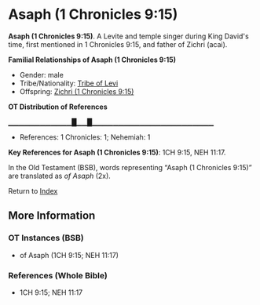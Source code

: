 # Asaph (1 Chronicles 9:15)
**Asaph (1 Chronicles 9:15)**. 
A Levite and temple singer during King David's time, first mentioned in 1 Chronicles 9:15, and father of Zichri (acai). 




**Familial Relationships of Asaph (1 Chronicles 9:15)**


* Gender: male
* Tribe/Nationality: [Tribe of Levi](../../../groups/md/acai/Levi.md)
* Offspring: [Zichri (1 Chronicles 9:15)](Zichri.5.md)


**OT Distribution of References**

▁▁▁▁▁▁▁▁▁▁▁▁█▁▁█▁▁▁▁▁▁▁▁▁▁▁▁▁▁▁▁▁▁▁▁▁▁▁
* References: 1 Chronicles: 1; Nehemiah: 1



**Key References for Asaph (1 Chronicles 9:15)**: 
1CH 9:15, NEH 11:17. 


In the Old Testament (BSB), words representing “Asaph (1 Chronicles 9:15)” are translated as 
*of Asaph* (2x). 




Return to [Index](00-Index.md)

## More Information

### OT Instances (BSB)

* of Asaph (1CH 9:15; NEH 11:17)



### References (Whole Bible)

* 1CH 9:15; NEH 11:17




